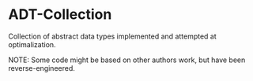 # ADT-Collection
Collection of abstract data types implemented and attempted at optimalization. 

NOTE: Some code might be based on other authors work, but have been reverse-engineered. 
